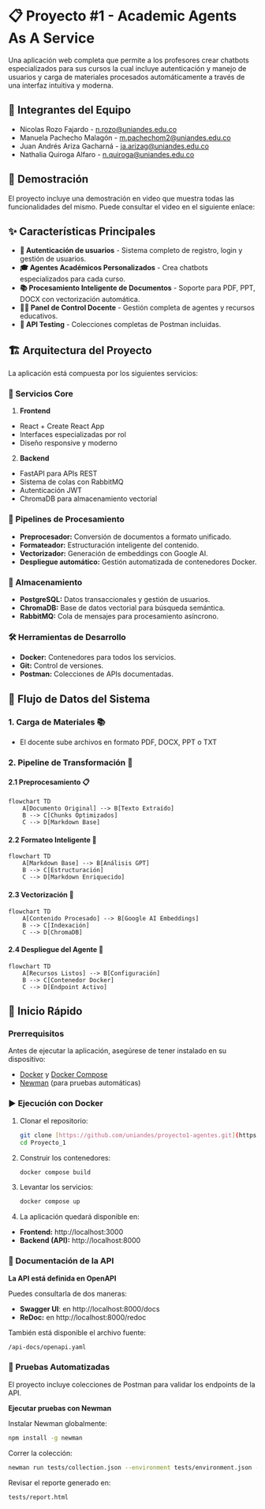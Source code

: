 # 📋 Proyecto #1 - Academic Agents As A Service

Una aplicación web completa que permite a los profesores crear chatbots especializados para sus cursos la cual incluye autenticación y manejo de usuarios y carga de materiales procesados automáticamente a través de una interfaz intuitiva y moderna.

## 👥 Integrantes del Equipo

- Nicolas Rozo Fajardo - n.rozo@uniandes.edu.co
- Manuela Pachecho Malagón - m.pachechom2@uniandes.edu.co
- Juan Andrés Ariza Gacharná - ja.arizag@uniandes.edu.co
- Nathalia Quiroga Alfaro - n.quiroga@uniandes.edu.co

## 🎥 Demostración

El proyecto incluye una demostración en video que muestra todas las funcionalidades del mismo. Puede consultar el video en el siguiente enlace:

## ✨ Características Principales

- **🔐 Autenticación de usuarios** - Sistema completo de registro, login y gestión de usuarios.
- **🎓 Agentes Académicos Personalizados** - Crea chatbots especializados para cada curso.
- **📚 Procesamiento Inteligente de Documentos** - Soporte para PDF, PPT, DOCX con vectorización automática.
- **👨‍🏫 Panel de Control Docente** - Gestión completa de agentes y recursos educativos.
- **🧪 API Testing** - Colecciones completas de Postman incluidas.

## 🏗️ Arquitectura del Proyecto

La aplicación está compuesta por los siguientes servicios:

### 🎯 Servicios Core
1. **Frontend**

- React + Create React App
- Interfaces especializadas por rol
- Diseño responsive y moderno

2. **Backend**

- FastAPI para APIs REST
- Sistema de colas con RabbitMQ
- Autenticación JWT
- ChromaDB para almacenamiento vectorial

### 🔄 Pipelines de Procesamiento
- **Preprocesador:** Conversión de documentos a formato unificado.
- **Formateador:** Estructuración inteligente del contenido.
- **Vectorizador:** Generación de embeddings con Google AI.
- **Despliegue automático:** Gestión automatizada de contenedores Docker.

### 💾 Almacenamiento
- **PostgreSQL:** Datos transaccionales y gestión de usuarios.
- **ChromaDB:** Base de datos vectorial para búsqueda semántica.
- **RabbitMQ:** Cola de mensajes para procesamiento asíncrono.

### 🛠️ Herramientas de Desarrollo
- **Docker:** Contenedores para todos los servicios.
- **Git:** Control de versiones.
- **Postman:** Colecciones de APIs documentadas.

## 🔄 Flujo de Datos del Sistema

### 1. Carga de Materiales 📚

- El docente sube archivos en formato PDF, DOCX, PPT o TXT

### 2. Pipeline de Transformación 🔄

#### 2.1 Preprocesamiento 📋

```mermaid
flowchart TD
    A[Documento Original] --> B[Texto Extraído]
    B --> C[Chunks Optimizados]
    C --> D[Markdown Base]
```

#### 2.2 Formateo Inteligente 🎨

```mermaid
flowchart TD
    A[Markdown Base] --> B[Análisis GPT]
    B --> C[Estructuración]
    C --> D[Markdown Enriquecido]
```

#### 2.3 Vectorización 🧮

```mermaid
flowchart TD
    A[Contenido Procesado] --> B[Google AI Embeddings]
    B --> C[Indexación]
    C --> D[ChromaDB]
```

#### 2.4 Despliegue del Agente 🚀

```mermaid
flowchart TD
    A[Recursos Listos] --> B[Configuración]
    B --> C[Contenedor Docker]
    C --> D[Endpoint Activo]
```

## 🚀 Inicio Rápido

### Prerrequisitos

Antes de ejecutar la aplicación, asegúrese de tener instalado en su dispositivo:
- [Docker](https://docs.docker.com/get-docker/) y [Docker Compose](https://docs.docker.com/compose/)
- [Newman](https://www.npmjs.com/package/newman) (para pruebas automáticas)

### ▶️ Ejecución con Docker
1. Clonar el repositorio:
   ```bash
   git clone [https://github.com/uniandes/proyecto1-agentes.git](https://github.com/ISIS-4426-Team-4-Babys/Project_1.git)
   cd Proyecto_1
     ```
2. Construir los contenedores:
   ```bash
   docker compose build
     ```
3. Levantar los servicios:
   ```bash
   docker compose up
     ```   
4. La aplicación quedará disponible en:
- **Frontend:** http://localhost:3000
- **Backend (API):** http://localhost:8000

### 📖 Documentación de la API

**La API está definida en OpenAPI**

Puedes consultarla de dos maneras:

- **Swagger UI**: en http://localhost:8000/docs
- **ReDoc:** en http://localhost:8000/redoc

También está disponible el archivo fuente:
```bash
/api-docs/openapi.yaml
```

### 🧪 Pruebas Automatizadas

El proyecto incluye colecciones de Postman para validar los endpoints de la API.

**Ejecutar pruebas con Newman**

Instalar Newman globalmente:
```bash
npm install -g newman
```

Correr la colección:
```bash
newman run tests/collection.json --environment tests/environment.json --reporters cli,html --reporter-html-export tests/report.html
```

Revisar el reporte generado en:
```bash
tests/report.html
```

